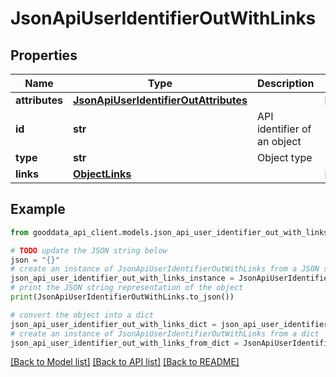 # JsonApiUserIdentifierOutWithLinks


## Properties

Name | Type | Description | Notes
------------ | ------------- | ------------- | -------------
**attributes** | [**JsonApiUserIdentifierOutAttributes**](JsonApiUserIdentifierOutAttributes.md) |  | [optional] 
**id** | **str** | API identifier of an object | 
**type** | **str** | Object type | 
**links** | [**ObjectLinks**](ObjectLinks.md) |  | [optional] 

## Example

```python
from gooddata_api_client.models.json_api_user_identifier_out_with_links import JsonApiUserIdentifierOutWithLinks

# TODO update the JSON string below
json = "{}"
# create an instance of JsonApiUserIdentifierOutWithLinks from a JSON string
json_api_user_identifier_out_with_links_instance = JsonApiUserIdentifierOutWithLinks.from_json(json)
# print the JSON string representation of the object
print(JsonApiUserIdentifierOutWithLinks.to_json())

# convert the object into a dict
json_api_user_identifier_out_with_links_dict = json_api_user_identifier_out_with_links_instance.to_dict()
# create an instance of JsonApiUserIdentifierOutWithLinks from a dict
json_api_user_identifier_out_with_links_from_dict = JsonApiUserIdentifierOutWithLinks.from_dict(json_api_user_identifier_out_with_links_dict)
```
[[Back to Model list]](../README.md#documentation-for-models) [[Back to API list]](../README.md#documentation-for-api-endpoints) [[Back to README]](../README.md)


